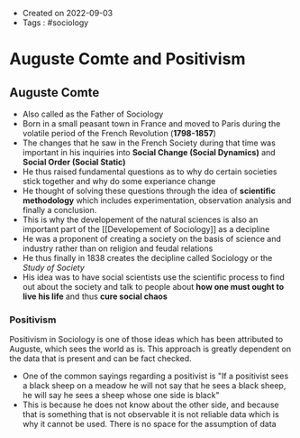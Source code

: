 - Created on 2022-09-03
- Tags : #sociology 

# Auguste Comte and Positivism

## Auguste Comte
- Also called as the Father of Sociology
- Born in a small peasant town in France and moved to Paris during the volatile period of the French Revolution (**1798-1857**)
- The changes that he saw in the French Society during that time was important in his inquiries into **Social Change (Social Dynamics)** and **Social Order (Social Static)**
- He thus raised fundamental questions as to why do certain societies stick together and why do some experiance change
- He thought of solving these questions through the idea of **scientific methodology** which includes experimentation, observation analysis and finally a conclusion. 
- This is why the developement of the natural sciences is also an important part of the [[Developement of Sociology]] as a decipline
- He was a proponent of creating a society on the basis of science and industry rather than on religion and feudal relations
- He thus finally in 1838 creates the decipline called Sociology or the *Study of Society*
- His idea was to have social scientists use the scientific process to find out about the society and talk to people about **how one must ought to live his life** and thus **cure social chaos**

### Positivism
Positivism in Sociology is one of those ideas which has been attributed to Auguste, which sees the world as is. This approach is greatly dependent on the data that is present and can be fact checked. 
- One of the common sayings regarding a positivist is "If a positivist sees a black sheep on a meadow he will not say that he sees a black sheep, he will say he sees a sheep whose one side is black"
- This is because he does not know about the other side, and because that is something that is not observable it is not reliable data which is why it cannot be used. There is no space for the assumption of data